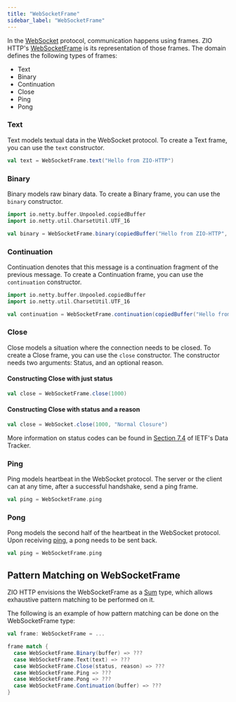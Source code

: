 ```yaml
---
title: "WebSocketFrame"
sidebar_label: "WebSocketFrame"
---
```

In the [WebSocket](https://datatracker.ietf.org/doc/html/rfc6455) protocol, communication happens using frames. ZIO
HTTP's [WebSocketFrame](https://github.com/dream11/zio-http/blob/main/zio-http/src/main/scala/zhttp/socket/WebSocketFrame.scala)
is its representation of those frames. The domain defines the following types of frames:

* Text
* Binary
* Continuation
* Close
* Ping
* Pong

### Text

Text models textual data in the WebSocket protocol. To create a Text frame, you can use the `text` constructor.

```scala
val text = WebSocketFrame.text("Hello from ZIO-HTTP")
```

### Binary

Binary models raw binary data. To create a Binary frame, you can use the `binary` constructor.

```scala
import io.netty.buffer.Unpooled.copiedBuffer
import io.netty.util.CharsetUtil.UTF_16

val binary = WebSocketFrame.binary(copiedBuffer("Hello from ZIO-HTTP", UTF_16))
```

### Continuation

Continuation denotes that this message is a continuation fragment of the previous message. To create a Continuation
frame, you can use the `continuation` constructor.

```scala
import io.netty.buffer.Unpooled.copiedBuffer
import io.netty.util.CharsetUtil.UTF_16

val continuation = WebSocketFrame.continuation(copiedBuffer("Hello from ZIO-HTTP", UTF_16))
```

### Close

Close models a situation where the connection needs to be closed. To create a Close frame, you can use the `close`
constructor. The constructor needs two arguments: Status, and an optional reason.

#### Constructing Close with just status

```scala
val close = WebSocketFrame.close(1000)
```

#### Constructing Close with status and a reason

```scala
val close = WebSocket.close(1000, "Normal Closure")
```

More information on status codes can be found
in [Section 7.4](https://datatracker.ietf.org/doc/html/rfc6455#section-7.4) of IETF's Data Tracker.

### Ping

Ping models heartbeat in the WebSocket protocol. The server or the client can at any time, after a successful handshake,
send a ping frame.

```scala
val ping = WebSocketFrame.ping
```

### Pong

Pong models the second half of the heartbeat in the WebSocket protocol. Upon receiving [ping](#ping), a pong needs to be
sent back.

```scala
val ping = WebSocketFrame.ping
```

## Pattern Matching on WebSocketFrame

ZIO HTTP envisions the WebSocketFrame as a [Sum](https://en.wikipedia.org/wiki/Tagged_union) type, which allows
exhaustive pattern matching to be performed on it.

The following is an example of how pattern matching can be done on the WebSocketFrame type:

```scala
val frame: WebSocketFrame = ...

frame match {
  case WebSocketFrame.Binary(buffer) => ???
  case WebSocketFrame.Text(text) => ???
  case WebSocketFrame.Close(status, reason) => ???
  case WebSocketFrame.Ping => ???
  case WebSocketFrame.Pong => ???
  case WebSocketFrame.Continuation(buffer) => ???
}
```
